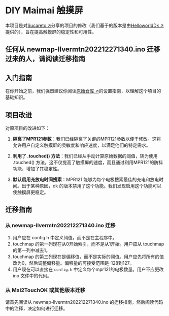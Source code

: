 # DIY Maimai 触摸屏

本项目是对[Sucareto ↗](https://github.com/Sucareto/Mai2Touch)分享的项目的修改（我们基于的版本是由[HelloworldDk ↗](https://github.com/HelloworldDk/dkmaiproj/blob/main/newmap-llvermtn202212271340/newmap-llvermtn202212271340.ino)提供的），旨在提高触摸屏的稳定性和可用性。

## 任何从 newmap-llvermtn202212271340.ino 迁移过来的人，请阅读迁移指南

## 入门指南

在你开始之前，我们强烈建议你阅读[原始仓库 ↗](https://github.com/HelloworldDk/dkmaiproj)的设置指南，以理解这个项目的基础知识。

## 项目改进

对原项目的改进如下：

1. **隔离了MPR121参数**：我们已经隔离了关键的MPR121参数以便于修改。这将允许用户自定义触摸屏的灵敏度和响应速度，以满足他们的特定需求。

2. **利用了 .touched() 方法**：我们已经从手动计算原始数据的阈值，转为使用 .touched() 方法。这不仅提高了触摸屏的速度，而且通过利用MPR121的防抖功能，增加了其稳定性。

3. **默认启用充放电时间搜索**：MPR121 能够为每个电极搜索最佳的充电和放电时间。出于某种原因，dk 的版本禁用了这个功能。我们发现启用这个功能可以使触摸屏更稳定。

## 迁移指南

### 从 newmap-llvermtn202212271340.ino 迁移

1. 用户应在 config.h 中定义阈值，而不是在主程序中。
2. touchmap 的第一列现在从0开始索引，而不是从1开始。用户应从 touchmap 的第一列中减去1。
3. touchmap 的第三列现在是偏移值，而不是实际的阈值。用户应先将所有的值改为0，然后调整偏移量。偏移量的可接受范围是-128到127。
4. 用户现在可以直接在 `config.h` 中定义每个mpr121的电极数量。用户不应更改 ino 文件中的代码。

### 从 Mai2TouchOK 或其他版本迁移

请首先阅读从 newmap-llvermtn202212271340.ino 的迁移指南，然后阅读代码中的注释，决定如何进行迁移。
